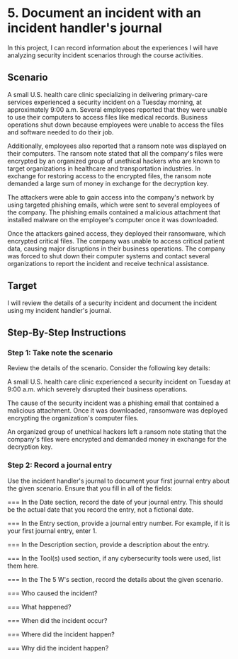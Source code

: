 # 5. Document an incident with an incident handler's journal

In this project, I can record information about the experiences I will have analyzing security incident scenarios through the course activities. 

## Scenario

A small U.S. health care clinic specializing in delivering primary-care services experienced a security incident on a Tuesday morning, at approximately 9:00 a.m. Several employees reported that they were unable to use their computers to access files like medical records. Business operations shut down because employees were unable to access the files and software needed to do their job.

Additionally, employees also reported that a ransom note was displayed on their computers. The ransom note stated that all the company's files were encrypted by an organized group of unethical hackers who are known to target organizations in healthcare and transportation industries. In exchange for restoring access to the encrypted files, the ransom note demanded a large sum of money in exchange for the decryption key. 

The attackers were able to gain access into the company's network by using targeted phishing emails, which were sent to several employees of the company. The phishing emails contained a malicious attachment that installed malware on the employee's computer once it was downloaded.

Once the attackers gained access, they deployed their ransomware, which encrypted critical files. The company was unable to access critical patient data, causing major disruptions in their business operations. The company was forced to shut down their computer systems and contact several organizations to report the incident and receive technical assistance.

## Target

I will review the details of a security incident and document the incident using my incident handler's journal.

## Step-By-Step Instructions

### Step 1: Take note the scenario

Review the details of the scenario. Consider the following key details:

A small U.S. health care clinic experienced a security incident on Tuesday at 9:00 a.m. which severely disrupted their business operations.

The cause of the security incident was a phishing email that contained a malicious attachment. Once it was downloaded, ransomware was deployed encrypting the organization's computer files.

An organized group of unethical hackers left a ransom note stating that the company's files were encrypted and demanded money in exchange for the decryption key.

### Step 2: Record a journal entry

Use the incident handler's journal to document your first journal entry about the given scenario. Ensure that you fill in all of the fields:

=== In the Date section, record the date of your journal entry. This should be the actual date that you record the entry, not a fictional date.

=== In the Entry section, provide a journal entry number. For example, if it is your first journal entry, enter 1.

=== In the Description section, provide a description about the entry.

=== In the Tool(s) used section, if any cybersecurity tools were used, list them here. 

=== In the The 5 W's section, record the details about the given scenario.

=_=_= Who caused the incident?

=*=*= What happened?

=*=*= When did the incident occur?

=*=*= Where did the incident happen?

=*=*= Why did the incident happen?
